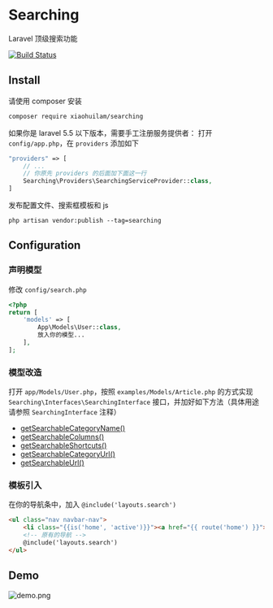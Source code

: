 # Searching

Laravel 顶级搜索功能

[![Build Status](https://travis-ci.com/xiaohuilam/searching.svg?branch=master)](https://travis-ci.com/xiaohuilam/searching)

## Install

请使用 composer 安装
```bash
composer require xiaohuilam/searching
```

如果你是 laravel 5.5 以下版本，需要手工注册服务提供者： 
打开 `config/app.php`，在 `providers` 添加如下
```php
"providers" => [
    // ...
    // 你原先 providers 的后面加下面这一行
    Searching\Providers\SearchingServiceProvider::class,
]
```

发布配置文件、搜索框模板和 js
```
php artisan vendor:publish --tag=searching
```

## Configuration

### 声明模型
修改 `config/search.php`

```php
<?php
return [
    'models' => [
        App\Models\User::class,
        放入你的模型...
    ],
];
```

### 模型改造
打开 `app/Models/User.php`，按照 `examples/Models/Article.php` 的方式实现 `Searching\Interfaces\SearchingInterface` 接口，并加好如下方法（具体用途请参照 `SearchingInterface` 注释）

 * [getSearchableCategoryName()](https://github.com/xiaohuilam/searching/blob/master/src/Interfaces/SearchingInterface.php#L22-L27)
 * [getSearchableColumns()](https://github.com/xiaohuilam/searching/blob/master/src/Interfaces/SearchingInterface.php#L29-L34)
 * [getSearchableShortcuts()](https://github.com/xiaohuilam/searching/blob/master/src/Interfaces/SearchingInterface.php#L36-L41)
 * [getSearchableCategoryUrl()](https://github.com/xiaohuilam/searching/blob/master/src/Interfaces/SearchingInterface.php#L43-L48)
 * [getSearchableUrl()](https://github.com/xiaohuilam/searching/blob/master/src/Interfaces/SearchingInterface.php#L50-L55)

### 模板引入
在你的导航条中，加入 `@include('layouts.search')`
```html
<ul class="nav navbar-nav">
    <li class="{{is('home', 'active')}}"><a href="{{ route('home') }}">首页</a></li>
    <!-- 原有的导航 -->
    @include('layouts.search')
</ul>
```


## Demo

![demo.png](https://i.loli.net/2018/12/15/5c14e92b743c4.png)
